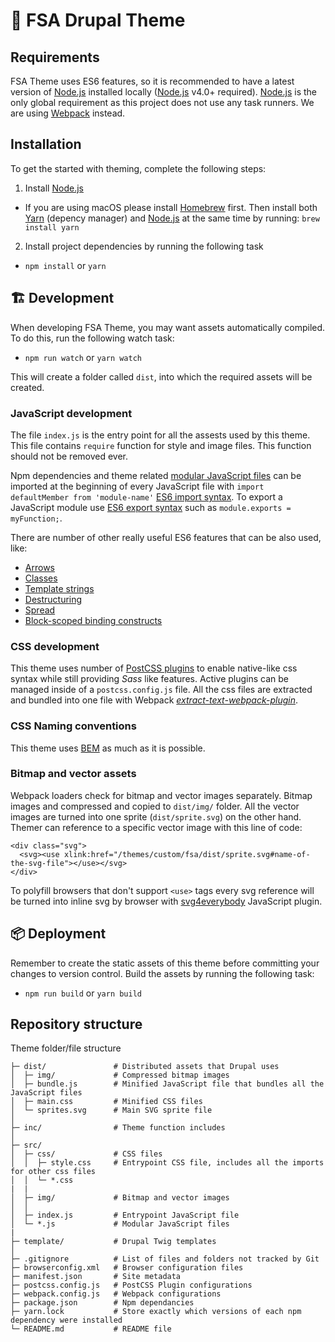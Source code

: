 # 🍴 FSA Drupal Theme

## Requirements
FSA Theme uses ES6 features, so it is recommended to have a latest version of [Node.js](https://nodejs.org/) installed locally ([Node.js](https://nodejs.org/) v4.0+ required). [Node.js](https://nodejs.org/) is the only global requirement as this project does not use any task runners. We are using [Webpack](https://webpack.js.org/) instead.

## Installation
To get the started with theming, complete the following steps:

1. Install [Node.js](https://nodejs.org/)

  * If you are using macOS please install [Homebrew](https://brew.sh/index_fi.html) first. Then install both [Yarn](https://yarnpkg.com/lang/en/) (depency manager) and [Node.js](https://nodejs.org/) at the same time by running: `brew install yarn`

2. Install project dependencies by running the following task
  * `npm install` or `yarn`

## 🏗 Development
When developing FSA Theme, you may want assets automatically compiled. To do this, run the following watch task:

* `npm run watch` or `yarn watch`

This will create a folder called `dist`, into which the required assets will be created.

### JavaScript development
The file `index.js` is the entry point for all the assests used by this theme. This file contains `require` function for style and image files. This function should not be removed ever.

Npm dependencies and theme related [modular JavaScript files](https://github.com/lukehoban/es6features#modules) can be imported at the beginning of every JavaScript file with `import defaultMember from 'module-name'` [ES6 import syntax](https://developer.mozilla.org/en-US/docs/Web/JavaScript/Reference/Statements/import). To export a JavaScript module use [ES6 export syntax](https://developer.mozilla.org/en-US/docs/Web/JavaScript/Reference/Statements/export) such as `module.exports = myFunction;`.

There are number of other really useful ES6 features that can be also used, like:
* [Arrows](https://github.com/lukehoban/es6features#arrows)
* [Classes](https://github.com/lukehoban/es6features#classes)
* [Template strings](https://github.com/lukehoban/es6features#template-strings)
* [Destructuring](https://github.com/lukehoban/es6features#destructuring)
* [Spread](https://github.com/lukehoban/es6features#default--rest--spread)
* [Block-scoped binding constructs](https://github.com/lukehoban/es6features#let--const)

### CSS development
This theme uses number of [PostCSS plugins](http://cssnext.io/features/) to enable native-like css syntax while still providing _Sass_ like features. Active plugins can be managed inside of a `postcss.config.js` file. All the css files are extracted and bundled into one file with Webpack [_extract-text-webpack-plugin_](https://github.com/webpack-contrib/extract-text-webpack-plugin).

### CSS Naming conventions
This theme uses [BEM](http://getbem.com/) as much as it is possible.

### Bitmap and vector assets
Webpack loaders check for bitmap and vector images separately. Bitmap images and compressed and copied to `dist/img/` folder. All the vector images are turned into one sprite (`dist/sprite.svg`) on the other hand. Themer can reference to a specific vector image with this line of code:

```
<div class="svg">
  <svg><use xlink:href="/themes/custom/fsa/dist/sprite.svg#name-of-the-svg-file"></use></svg>
</div>
```
To polyfill browsers that don't support `<use>` tags every svg reference will be turned into inline svg by browser with [svg4everybody](https://github.com/jonathantneal/svg4everybody) JavaScript plugin.


## 📦 Deployment
Remember to create the static assets of this theme before committing your changes to version control. Build the assets by running the following task:

* `npm run build` or `yarn build`

## Repository structure
Theme folder/file structure

```
├─ dist/               # Distributed assets that Drupal uses
│  ├─ img/             # Compressed bitmap images
│  ├─ bundle.js        # Minified JavaScript file that bundles all the JavaScript files
│  ├─ main.css         # Minified CSS files
│  └─ sprites.svg      # Main SVG sprite file
│
├─ inc/                # Theme function includes
│
├─ src/
│  ├─ css/             # CSS files
│  │  ├─ style.css     # Entrypoint CSS file, includes all the imports for other css files
│  │  └─ *.css
|  |
│  ├─ img/             # Bitmap and vector images
│  │
│  ├─ index.js         # Entrypoint JavaScript file
│  └─ *.js             # Modular JavaScript files
|
├─ template/           # Drupal Twig templates
│
├─ .gitignore          # List of files and folders not tracked by Git
├─ browserconfig.xml   # Browser configuration files
├─ manifest.json       # Site metadata
├─ postcss.config.js   # PostCSS Plugin configurations
├─ webpack.config.js   # Webpack configurations
├─ package.json        # Npm dependancies
├─ yarn.lock           # Store exactly which versions of each npm dependency were installed
└─ README.md           # README file
```
